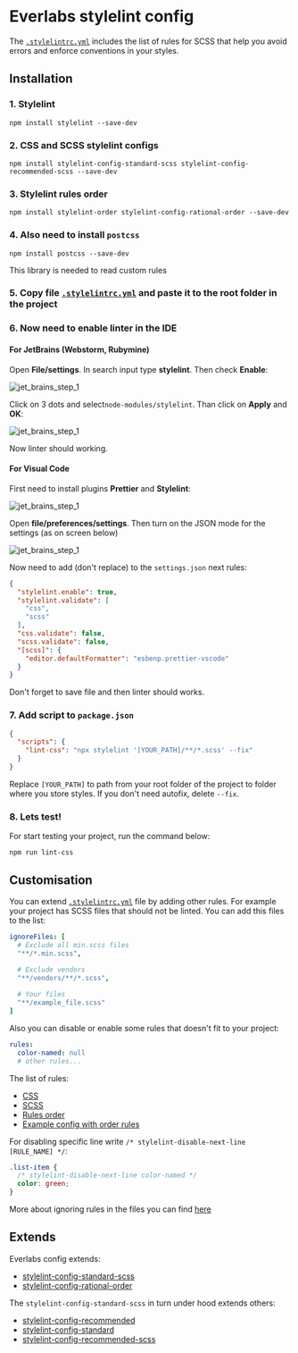 # Everlabs stylelint config
The [``.stylelintrc.yml``](.stylelintrc.yml) includes the list of rules for SCSS that help you avoid errors and enforce conventions in your styles.


## Installation


### 1. Stylelint
```
npm install stylelint --save-dev
```


### 2. CSS and SCSS stylelint configs
```
npm install stylelint-config-standard-scss stylelint-config-recommended-scss --save-dev
```


### 3. Stylelint rules order
```
npm install stylelint-order stylelint-config-rational-order --save-dev
```


### 4. Also need to install ``postcss``
```
npm install postcss --save-dev
```
This library is needed to read custom rules


### 5. Copy file [``.stylelintrc.yml``](.stylelintrc.yml) and paste it to the root folder in the project


### 6. Now need to enable linter in the IDE


#### For JetBrains (Webstorm, Rubymine)
Open **File/settings**. In search input type **stylelint**. Then check **Enable**:

![jet_brains_step_1](assets/jetbrains_step_1.png)

Click on 3 dots and select``node-modules/stylelint``. Than click on **Apply** and **OK**:

![jet_brains_step_1](assets/jetbrains_step_2.png)

Now linter should working.


#### For Visual Code
First need to install plugins **Prettier** and **Stylelint**:

![jet_brains_step_1](assets/vs_step_1.png)

Open **file/preferences/settings**. Then turn on the JSON mode for the settings (as on screen below)

![jet_brains_step_1](assets/vs_step_2.png)

Now need to add (don't replace) to the ``settings.json`` next rules:
```json
{
  "stylelint.enable": true,
  "stylelint.validate": [
    "css",
    "scss"
  ],
  "css.validate": false,
  "scss.validate": false,
  "[scss]": {
    "editor.defaultFormatter": "esbenp.prettier-vscode"
  }
}
```
Don't forget to save file and then linter should works.


### 7. Add script to ``package.json``

```json
{
  "scripts": {
    "lint-css": "npx stylelint '[YOUR_PATH]/**/*.scss' --fix"
  }
}
```

Replace ``[YOUR_PATH]`` to path from your root folder of the project to folder where you store styles. If you don't need autofix, delete ``--fix``.


### 8. Lets test!
For start testing your project, run the command below:
```
npm run lint-css
```


## Customisation


You can extend [``.stylelintrc.yml``](.stylelintrc.yml) file by adding other rules. For example your project has SCSS files that should not be linted. You can add this files to the list:

```yaml
ignoreFiles: [
  # Exclude all min.scss files
  "**/*.min.scss",

  # Exclude vendors
  "**/vendors/**/*.scss",
  
  # Your files
  "**/example_file.scss"
]
```

Also you can disable or enable some rules that doesn't fit to your project:

```yaml
rules:
  color-named: null
  # other rules...
```

The list of rules:
- [CSS](https://stylelint.io/user-guide/rules/list)
- [SCSS](https://github.com/stylelint-scss/stylelint-scss#list-of-rules)
- [Rules order](https://github.com/hudochenkov/stylelint-order)
- [Example config with order rules](https://github.com/maxdenaro/maxgraph-youtube-source/blob/master/stylelint/.stylelintrc)

 For disabling specific line write ``/* stylelint-disable-next-line [RULE_NAME] */``:
```scss
.list-item {
  /* stylelint-disable-next-line color-named */
  color: green;
}
```
More about ignoring rules in the files you can find [here](https://stylelint.io/user-guide/ignore-code/)


## Extends


Everlabs config extends:
- [stylelint-config-standard-scss](https://github.com/stylelint-scss/stylelint-config-standard-scss)
- [stylelint-config-rational-order](https://github.com/constverum/stylelint-config-rational-order)

The ``stylelint-config-standard-scss`` in turn under hood extends others:
- [stylelint-config-recommended](https://stylelint.io/user-guide/rules/list/#avoid-errors)
- [stylelint-config-standard](https://github.com/stylelint/stylelint-config-standard/blob/main/index.js)
- [stylelint-config-recommended-scss](https://github.com/stylelint-scss/stylelint-config-recommended-scss)

